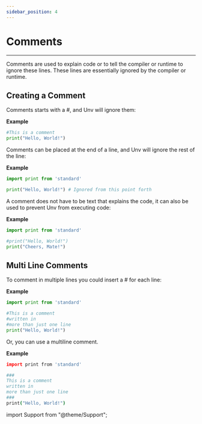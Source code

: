 ```yaml
---
sidebar_position: 4
---
```


# Comments
---
Comments are used to explain code or to tell the compiler or runtime to ignore these lines. These lines are essentially ignored by the compiler or runtime.

## Creating a Comment

Comments starts with a #, and Unv will ignore them:

**Example**

```py {1}
#This is a comment
print("Hello, World!")
```

Comments can be placed at the end of a line, and Unv will ignore the rest of the line:

**Example**

```py
import print from 'standard'

print("Hello, World!") # Ignored from this point forth
```

A comment does not have to be text that explains the code, it can also be used to prevent Unv from executing code:

**Example**

```py {1}
import print from 'standard'

#print("Hello, World!")
print("Cheers, Mate!")
```

## Multi Line Comments

To comment in multiple lines you could insert a # for each line:

**Example**

```py {1-3}
import print from 'standard'

#This is a comment
#written in
#more than just one line
print("Hello, World!")
```

Or, you can use a multiline comment.

**Example**

```coffee {1-5}
import print from 'standard'

###
This is a comment
written in
more than just one line
###
print("Hello, World!")
```

import Support from "@theme/Support";

<Support py js/>

